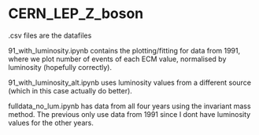 # CERN_LEP_Z_boson

.csv files are the datafiles

91_with_luminosity.ipynb contains the plotting/fitting for data from 1991, where we plot number of events of each ECM value, normalised by luminosity (hopefully correctly).

91_with_luminosity_alt.ipynb uses luminosity values from a different source (which in this case actually do better).

fulldata_no_lum.ipynb has data from all four years using the invariant mass method. The previous only use data from 1991 since I dont have luminosity values for the other years.

